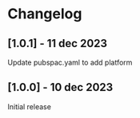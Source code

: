 # Changelog

## [1.0.1] - 11 dec 2023
Update pubspac.yaml to add platform

## [1.0.0] - 10 dec 2023
Initial release